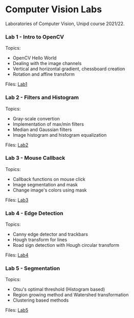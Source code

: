 # Computer Vision Labs

Laboratories of Computer Vision, Unipd course 2021/22.

### Lab 1 - Intro to OpenCV

Topics:
* OpenCV Hello World
* Dealing with the image channels
* Vertical and horizontal gradient, chessboard creation
* Rotation and affine transform

Files: [Lab1](https://github.com/SiMoM0/ComputerVision/tree/master/Lab1)

### Lab 2 - Filters and Histogram

Topics:
* Gray-scale convertion
* Implementation of max/min filters
* Median and Gaussian filters
* Image histogram and histogram equalization

Files: [Lab2](https://github.com/SiMoM0/ComputerVision/tree/master/Lab2)

### Lab 3 - Mouse Callback

Topics:
* Callback functions on mouse click
* Image segmentation and mask
* Change image's colors using mask

Files: [Lab3](https://github.com/SiMoM0/ComputerVision/tree/master/Lab3)

### Lab 4 - Edge Detection

Topics:
* Canny edge detector and trackbars
* Hough transform for lines
* Road sign detection with Hough circular transform

Files: [Lab4](https://github.com/SiMoM0/ComputerVision/tree/master/Lab4)

### Lab 5 - Segmentation

Topics:
* Otsu's optimal threshold (Histogram based)
* Region growing method and Watershed transformation
* Clustering based methods

Files: [Lab5](https://github.com/SiMoM0/ComputerVision/tree/master/Lab5)